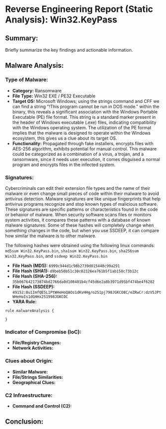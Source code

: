 # Reverse Engineering Report (Static Analysis): Win32.KeyPass

## Summary:
Briefly summarize the key findings and actionable information.  

## Malware Analysis:
### Type of Malware:
- **Category:** Ransomware
- **File Type:** Win32 EXE / PE32 Executable
- **Target OS:** Microsoft Windows; using the strings command and CFF we can find a string "!This program cannot be run in DOS mode." within the binary, this reveals a significant association with the Windows Portable Executable (PE) file format. This string is a standard marker present in the header of Windows executable (.exe) files, indicating compatibility with the Windows operating system. The utilization of the PE format implies that the malware is designed to operate within the Windows ecosystem, this gives us a clue about its target OS.
- **Functionality:** Propagated through fake installers, encrypts files with AES-256 algorithm, exhibits potential for manual control. This malware could be categorized as a combination of a virus, a trojan, and a ransomware, since it needs user execution, it comes disguised a normal program and encrypts files in the infected system.

### Signatures:
Cybercriminals can edit their extension file types and the name of their malware or even change small pieces of code within their malware to avoid antivirus detection. Malware signatures are like unique fingerprints that help antivirus programs recognize and stop known types of malicious software. These signatures are specific patterns or characteristics found in the code or behavior of malware. When security software scans files or monitors system activities, it compares these patterns with a database of known malware signatures. Some of these hashes will completely change when something changes in the code, but when you use SSDEEP, it can compare how similar the malware is to other malware.   

The following hashes were obtained using the following linux commands:  `md5sum Win32.KeyPass.bin`, `sha1sum Win32.KeyPass.bin`, `sha256sum Win32.KeyPass.bin`, and `ssdeep Win32.KeyPass.bin`
- **File Hash (MD5):** `6999c944d1c98b2739d015448c99a291`
- **File Hash (SHA1):** `d9beb50b51c30c02326ea761b5f1ab158c73b12c`
- **File Hash (SHA-256):** `35b067642173874bd2766da0d108401b4cf45d6e2a8b3971d95bf474be4f6282`
- **File Hash (SSDEEP):** `49152:0u1ImfQE5L1PtWHeHoQAOs1dKvHHg/o2S1pj798JGKCO8C/eZRwCr:dzV5JPtWHeHoIs1dGHHx2S1998JGKCOC`
- **YARA Rule:**
```yara
rule malwareAnalysis {

}
```

### Indicator of Compromise (IoC):
- **File/Registry Changes:**
- **Network Activities:**

### Clues about Origin:
- **Similar Malware:**
- **File/Strings Similarities:**
- **Geographical Clues:**

### C2 Infraestructure:
- **Command and Control (C2):**

## Conclusion:
